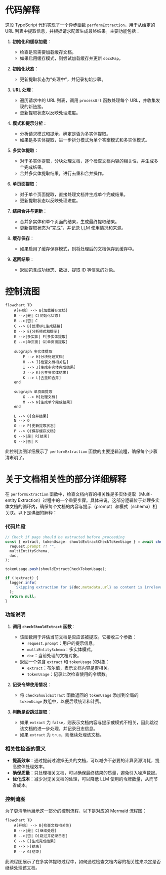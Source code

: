 # 代码解释
这段 TypeScript 代码实现了一个异步函数 `performExtraction`，用于从给定的 URL 列表中提取信息，并根据请求配置生成最终结果。主要功能包括：

1. **初始化和缓存加载**：
   - 检查是否需要加载缓存文档。
   - 如果启用缓存模式，则尝试加载缓存并更新 `docsMap`。

2. **初始化状态**：
   - 更新提取状态为“处理中”，并记录初始步骤。

3. **URL 处理**：
   - 遍历请求中的 URL 列表，调用 `processUrl` 函数处理每个 URL，并收集发现的新链接。
   - 更新提取状态以反映处理进度。

4. **模式和提示分析**：
   - 分析请求模式和提示，确定是否为多实体提取。
   - 如果是多实体提取，进一步拆分模式为单个答案模式和多实体模式。

5. **多实体提取**：
   - 对于多实体提取，分块处理文档，逐个检查文档内容的相关性，并生成多个完成结果。
   - 合并多实体提取结果，进行去重和合并操作。

6. **单页面提取**：
   - 对于单个页面提取，直接处理文档并生成单个完成结果。
   - 更新提取状态以反映处理进度。

7. **结果合并与更新**：
   - 合并多实体和单个页面的结果，生成最终提取结果。
   - 更新提取状态为“完成”，并记录 LLM 使用情况和来源。

8. **缓存保存**：
   - 如果启用了缓存保存模式，则将处理后的文档保存到缓存中。

9. **返回结果**：
   - 返回包含成功标志、数据、提取 ID 等信息的对象。

# 控制流图
```mermaid
flowchart TD
    A[开始] --> B{加载缓存文档}
    B -->|是| C[初始化状态]
    B -->|否| C
    C --> D[处理URL生成链接]
    D --> E{分析模式和提示}
    E -->|多实体| F[多实体提取]
    E -->|单页面| G[单页面提取]
    
    subgraph 多实体提取
        F --> H[分块处理文档]
        H --> I[检查文档相关性]
        I --> J[生成多实体完成结果]
        J --> K[合并多实体结果]
        K --> L[去重和合并]
    end
    
    subgraph 单页面提取
        G --> M[处理文档]
        M --> N[生成单个完成结果]
    end
    
    L --> O[合并结果]
    N --> O
    O --> P[更新提取状态]
    P --> Q{保存缓存文档}
    Q -->|是| R[结束]
    Q -->|否| R
```

此控制流图详细展示了 `performExtraction` 函数的主要逻辑流程，确保每个步骤清晰明了。

# 关于文档相关性的部分详细解释

在 `performExtraction` 函数中，检查文档内容的相关性是多实体提取（Multi-entity Extraction）过程中的一个重要步骤。具体来说，这部分逻辑位于处理多实体文档的循环内，确保每个文档的内容与提示（prompt）和模式（schema）相关联。以下是详细的解释：

### 代码片段
```typescript
// Check if page should be extracted before proceeding
const { extract, tokenUsage: shouldExtractCheckTokenUsage } = await checkShouldExtract(
  request.prompt ?? "",
  multiEntitySchema,
  doc,
);

tokenUsage.push(shouldExtractCheckTokenUsage);

if (!extract) {
  logger.info(
    `Skipping extraction for ${doc.metadata.url} as content is irrelevant`,
  );
  return null;
}
```

### 功能说明
1. **调用 `checkShouldExtract` 函数**：
   - 该函数用于评估当前文档是否应该被提取。它接收三个参数：
     - `request.prompt`：用户的提示信息。
     - `multiEntitySchema`：多实体模式。
     - `doc`：当前处理的文档对象。
   - 返回一个包含 `extract` 和 `tokenUsage` 的对象：
     - `extract`：布尔值，表示文档内容是否相关。
     - `tokenUsage`：记录此次检查使用的令牌数。

2. **记录令牌使用情况**：
   - 将 `checkShouldExtract` 函数返回的 `tokenUsage` 添加到全局的 `tokenUsage` 数组中，以便后续统计和计费。

3. **判断是否跳过提取**：
   - 如果 `extract` 为 `false`，则表示文档内容与提示或模式不相关，因此跳过该文档的进一步处理，并记录日志信息。
   - 如果 `extract` 为 `true`，则继续处理该文档。

### 相关性检查的意义
- **提高效率**：通过提前过滤掉无关的文档，可以减少不必要的计算资源消耗，提高整体处理效率。
- **确保质量**：只处理相关文档，可以确保最终结果的质量，避免引入噪声数据。
- **优化成本**：减少对无关文档的处理，可以降低 LLM 使用的令牌数量，从而节省成本。

### 控制流图
为了更清晰地展示这一部分的控制流程，以下是对应的 Mermaid 流程图：

```mermaid
flowchart TD
    A[开始] --> B{检查文档相关性}
    B -->|是| C[继续处理]
    B -->|否| D[跳过并记录日志]
    C --> E[生成完成结果]
    D --> F[结束]
    E --> G[结束]
```

此流程图展示了在多实体提取过程中，如何通过检查文档内容的相关性来决定是否继续处理该文档。

